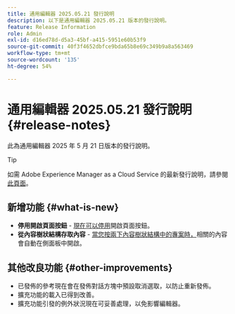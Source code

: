 ```yaml
---
title: 通用編輯器 2025.05.21 發行說明
description: 以下是通用編輯器 2025.05.21 版本的發行說明。
feature: Release Information
role: Admin
exl-id: d16ed78d-d5a3-45bf-a415-5951e60b53f9
source-git-commit: 40f3f4652dbfce9bda65b8e69c349b9a8a563469
workflow-type: tm+mt
source-wordcount: '135'
ht-degree: 54%

---
```



# 通用編輯器 2025.05.21 發行說明 {#release-notes}

此為通用編輯器 2025 年 5 月 21 日版本的發行說明。

>[!TIP]
>
>如需 Adobe Experience Manager as a Cloud Service 的最新發行說明，請參閱[此頁面](/help/release-notes/release-notes-cloud/release-notes-current.md)。

## 新增功能 {#what-is-new}

* **停用開啟頁面按鈕** - [現在可以停用](/help/implementing/universal-editor/customizing.md#open-page)開啟頁面按鈕。
* **從內容樹狀結構存取內容** - [當您按兩下內容樹狀結構中的專案時，](/help/sites-cloud/authoring/universal-editor/navigation.md)相關的內容會自動在側面板中開啟。

## 其他改良功能 {#other-improvements}

* 已發佈的參考現在會在發佈對話方塊中預設取消選取，以防止重新發佈。
* 擴充功能的載入已得到改善。
* 擴充功能引發的例外狀況現在可妥善處理，以免影響編輯器。
